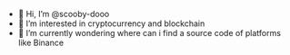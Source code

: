 - 👋 Hi, I’m @scooby-dooo
- 👀 I’m interested in cryptocurrency and blockchain
- 🌱 I’m currently wondering where can i find a source code of platforms like Binance 

<!---
scooby-dooo/scooby-dooo is a ✨ special ✨ repository because its `README.md` (this file) appears on your GitHub profile.
You can click the Preview link to take a look at your changes.
--->

